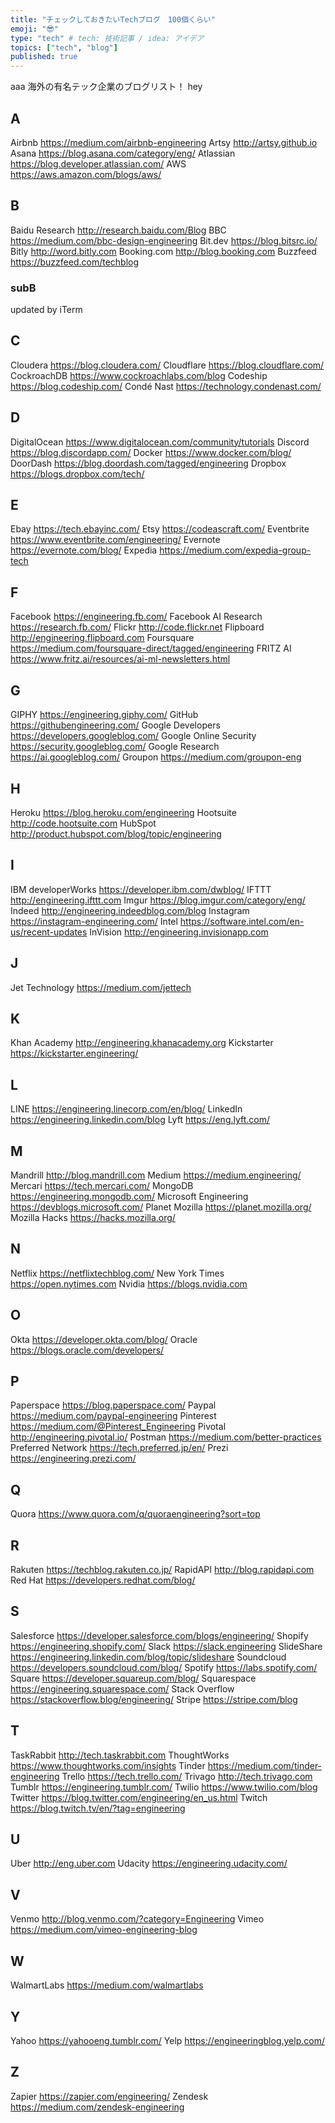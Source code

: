 ```yaml
---
title: "チェックしておきたいTechブログ　100個くらい"
emoji: "😎"
type: "tech" # tech: 技術記事 / idea: アイデア
topics: ["tech", "blog"]
published: true
---
```

aaa
海外の有名テック企業のブログリスト！
hey

## A
Airbnb https://medium.com/airbnb-engineering
Artsy http://artsy.github.io
Asana https://blog.asana.com/category/eng/
Atlassian https://blog.developer.atlassian.com/
AWS https://aws.amazon.com/blogs/aws/


## B
Baidu Research http://research.baidu.com/Blog
BBC https://medium.com/bbc-design-engineering
Bit.dev https://blog.bitsrc.io/
Bitly http://word.bitly.com
Booking.com http://blog.booking.com
Buzzfeed https://buzzfeed.com/techblog

### subB
updated by iTerm


## C
Cloudera https://blog.cloudera.com/
Cloudflare https://blog.cloudflare.com/
CockroachDB https://www.cockroachlabs.com/blog
Codeship https://blog.codeship.com/
Condé Nast https://technology.condenast.com/

## D
DigitalOcean https://www.digitalocean.com/community/tutorials
Discord https://blog.discordapp.com/
Docker https://www.docker.com/blog/
DoorDash https://blog.doordash.com/tagged/engineering
Dropbox https://blogs.dropbox.com/tech/

## E
Ebay https://tech.ebayinc.com/
Etsy https://codeascraft.com/
Eventbrite https://www.eventbrite.com/engineering/
Evernote https://evernote.com/blog/
Expedia https://medium.com/expedia-group-tech

## F
Facebook https://engineering.fb.com/
Facebook AI Research https://research.fb.com/
Flickr http://code.flickr.net
Flipboard http://engineering.flipboard.com
Foursquare https://medium.com/foursquare-direct/tagged/engineering
FRITZ AI https://www.fritz.ai/resources/ai-ml-newsletters.html


## G
GIPHY https://engineering.giphy.com/
GitHub https://githubengineering.com/
Google Developers https://developers.googleblog.com/
Google Online Security https://security.googleblog.com/
Google Research https://ai.googleblog.com/
Groupon https://medium.com/groupon-eng


## H
Heroku https://blog.heroku.com/engineering
Hootsuite http://code.hootsuite.com
HubSpot http://product.hubspot.com/blog/topic/engineering


## I
IBM developerWorks https://developer.ibm.com/dwblog/
IFTTT http://engineering.ifttt.com
Imgur https://blog.imgur.com/category/eng/
Indeed http://engineering.indeedblog.com/blog
Instagram https://instagram-engineering.com/
Intel https://software.intel.com/en-us/recent-updates
InVision http://engineering.invisionapp.com


## J
Jet Technology https://medium.com/jettech


## K
Khan Academy http://engineering.khanacademy.org
Kickstarter https://kickstarter.engineering/


## L
LINE https://engineering.linecorp.com/en/blog/
LinkedIn https://engineering.linkedin.com/blog
Lyft https://eng.lyft.com/


## M
Mandrill http://blog.mandrill.com
Medium https://medium.engineering/
Mercari https://tech.mercari.com/
MongoDB https://engineering.mongodb.com/
Microsoft Engineering https://devblogs.microsoft.com/
Planet Mozilla https://planet.mozilla.org/
Mozilla Hacks https://hacks.mozilla.org/


## N
Netflix https://netflixtechblog.com/
New York Times https://open.nytimes.com
Nvidia https://blogs.nvidia.com


## O
Okta https://developer.okta.com/blog/
Oracle https://blogs.oracle.com/developers/


## P
Paperspace https://blog.paperspace.com/
Paypal https://medium.com/paypal-engineering
Pinterest https://medium.com/@Pinterest_Engineering
Pivotal http://engineering.pivotal.io/
Postman https://medium.com/better-practices
Preferred Network https://tech.preferred.jp/en/
Prezi https://engineering.prezi.com/


## Q
Quora https://www.quora.com/q/quoraengineering?sort=top


## R
Rakuten https://techblog.rakuten.co.jp/
RapidAPI http://blog.rapidapi.com
Red Hat https://developers.redhat.com/blog/


## S
Salesforce https://developer.salesforce.com/blogs/engineering/
Shopify https://engineering.shopify.com/
Slack https://slack.engineering
SlideShare https://engineering.linkedin.com/blog/topic/slideshare
Soundcloud https://developers.soundcloud.com/blog/
Spotify https://labs.spotify.com/
Square https://developer.squareup.com/blog/
Squarespace https://engineering.squarespace.com/
Stack Overflow https://stackoverflow.blog/engineering/
Stripe https://stripe.com/blog


## T
TaskRabbit http://tech.taskrabbit.com
ThoughtWorks https://www.thoughtworks.com/insights
Tinder https://medium.com/tinder-engineering
Trello https://tech.trello.com/
Trivago http://tech.trivago.com
Tumblr https://engineering.tumblr.com/
Twilio https://www.twilio.com/blog
Twitter https://blog.twitter.com/engineering/en_us.html
Twitch https://blog.twitch.tv/en/?tag=engineering


## U
Uber http://eng.uber.com
Udacity https://engineering.udacity.com/

## V
Venmo http://blog.venmo.com/?category=Engineering
Vimeo https://medium.com/vimeo-engineering-blog

## W
WalmartLabs https://medium.com/walmartlabs

## Y
Yahoo https://yahooeng.tumblr.com/
Yelp https://engineeringblog.yelp.com/

## Z
Zapier https://zapier.com/engineering/
Zendesk https://medium.com/zendesk-engineering